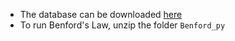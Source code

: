 
- The database can be downloaded [here](https://github.com/wcota/covid19br/blob/master/cases-brazil-cities-time.csv)
- To run Benford's Law, unzip the folder `Benford_py`
